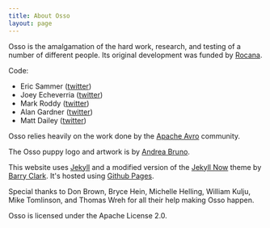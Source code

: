 ```yaml
---
title: About Osso
layout: page
---
```


Osso is the amalgamation of the hard work, research, and testing of a number of
different people. Its original development was funded by [Rocana][rocana].

Code:

* Eric Sammer ([twitter][twitter-esammer])
* Joey Echeverria ([twitter][twitter-fwiffo])
* Mark Roddy ([twitter][twitter-roddy])
* Alan Gardner ([twitter][twitter-alanctgardner])
* Matt Dailey ([twitter][twitter-mattdailey])

Osso relies heavily on the work done by the [Apache Avro][apache-avro]
community.

The Osso puppy logo and artwork is by [Andrea Bruno][li-bruno].

This website uses [Jekyll][jekyll] and a modified version of the
[Jekyll Now][jekyll-now] theme by [Barry Clark][github-bclark]. It's hosted
using [Github Pages][github-pages].

Special thanks to Don Brown, Bryce Hein, Michelle Helling, William Kulju,
Mike Tomlinson, and Thomas Wreh for all their help making Osso happen.

Osso is licensed under the Apache License 2.0.

[rocana]: http://www.rocana.com/
[apache-avro]: http://avro.apache.org/
[jekyll]: http://jekyllrb.com/
[github-pages]: https://pages.github.com/
[twitter-esammer]: https://twitter.com/esammer
[twitter-fwiffo]: https://twitter.com/fwiffo
[twitter-roddy]: https://twitter.com/digitallogic
[twitter-alanctgardner]: https://twitter.com/alanctgardner
[twitter-mattdailey]: https://twitter.com/matthew_dailey1
[li-bruno]: https://www.linkedin.com/in/andreabruno
[jekyll-now]: http://themes.jekyllrc.org/jekyll-now/
[github-bclark]: https://github.com/barryclark

